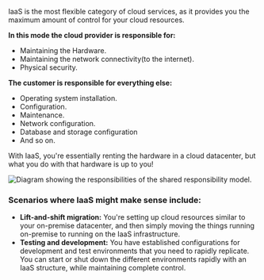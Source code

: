 IaaS is the most flexible category of cloud services, as it provides you the maximum amount of control for your cloud resources. 

**In this mode the cloud provider is responsible for:**
 - Maintaining  the Hardware.
 - Maintaining the network connectivity(to the internet).
 - Physical security.

**The customer is responsible for everything else:**
- Operating system installation.
- Configuration.
- Maintenance.
- Network configuration.
- Database and storage configuration
- And so on.

With IaaS, you're essentially renting the hardware in a cloud datacenter, but what you do with that hardware is up to you!

![Diagram showing the responsibilities of the shared responsibility model.](https://learn.microsoft.com/en-us/training/wwl-azure/describe-cloud-service-types/media/shared-responsibility-b3829bfe.svg)

### Scenarios where IaaS might make sense include:
- **Lift-and-shift migration:** You're setting up cloud resources similar to your on-premise datacenter, and then simply moving the things running on-premise to running on the IaaS infrastructure. 
- **Testing and development:** You have established configurations for development and test environments that you need to rapidly replicate. You can start or shut down the different environments rapidly with an IaaS structure, while maintaining complete control.
